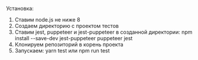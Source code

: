 Установка:
1) Ставим node.js не ниже 8
2) Создаем директорию с проектом тестов
3) Ставим jest, puppeteer и jest-puppeteer в созданной директории:
npm install --save-dev jest-puppeteer puppeteer jest
4) Клонируем репозиторий в корень проекта
5) Запускаем: yarn test или npm run test